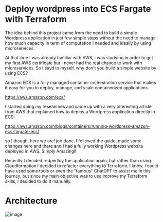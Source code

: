 # Deploy wordpress into ECS Fargate with Terraform
The idea behind this project came from the need to build a simple Wordpress application in just few simple steps without the need to manage how much capacity in term of computation I needed and ideally by using microservices.

At that time I was already familiar with AWS, i was studying in order to get my first AWS certificate but I never had the real chance to work with microservices. So I sayd to myself, why don't you build a simple website by using ECS? 

Amazon ECS is a fully managed container orchestration service that makes it easy for you to deploy, manage, and scale containerized applications.

https://aws.amazon.com/ecs/

I started doing my researches and came up with a very interesting article from AWS that explained how to deploy a Wordpress application directly in ECS: 

https://aws.amazon.com/blogs/containers/running-wordpress-amazon-ecs-fargate-ecs/

so I though, here we are! job done, 
I followed the guide, made some changes here and there and I had a fully working Wordpress website deployed in AWS. Simply Amazing!!

Recently I decided redpedloy the application again, but rather than using Cloudformation I decided to refactor everything to Terraform. I know, I could have used some tools or even the "famous" ChatGPT to assist me in this journey, but since my main objective was to use improve my Terraform skills, I decided to do it manually.

# Architecture
![image](https://user-images.githubusercontent.com/102290995/219600285-dfd87ad3-a5f5-4776-9aac-fca051757e10.png)





